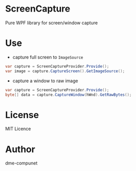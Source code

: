 # ScreenCapture
Pure WPF library for screen/window capture

# Use

* capture full screen to `ImageSource`
``` csharp
var capture = ScreenCaptureProvider.Provide();
var image = capture.CaptureScreen().GetImageSource();
```

* capture a window to raw image
``` csharp
var capture = ScreenCaptureProvider.Provide();
byte[] data = capture.CaptureWindow(hWnd).GetRawBytes();
```

# License
MIT Licence

# Author
dme-compunet
